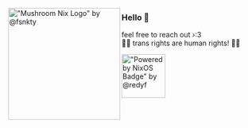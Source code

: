 <!-- markdownlint-disable MD041 MD033 -->

<img
    align="left"
    src="assets/mushroom-nix.png"
    alt='"Mushroom Nix Logo" by @fsnkty'
    width="225"
/>

### Hello 👋

feel free to reach out ›:3 <br>
🏳️‍⚧️ trans rights are human rights! 🏳️‍⚧️ <br> 

<img
    align="left"
    src="assets/nixos-badge.gif"
    alt='"Powered by NixOS Badge" by @redyf'
    width="88"
/>
